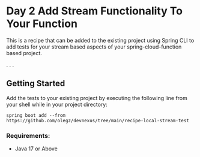 # Day 2 Add Stream Functionality To Your Function

This is a recipe that can be added to the existing project using Spring CLI to add tests for your stream based aspects of your spring-cloud-function based project.

. . .
## Getting Started
Add the tests to your existing project by executing the following line from your shell while in your project directory:
```shell
spring boot add --from  https://github.com/olegz/devnexus/tree/main/recipe-local-stream-test
```

### Requirements:

* Java 17 or Above
